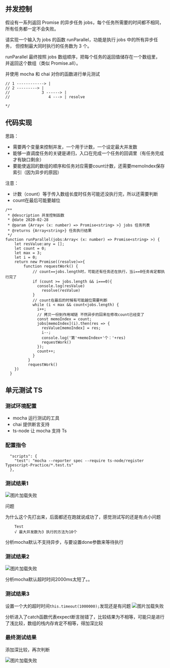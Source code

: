 ## 并发控制

假设有一系列返回 Promise 的异步任务 jobs，每个任务所需要的时间都不相同，
所有任务都一定不会失败。

请实现一个输入为 jobs 的函数 runParallel，功能是执行 jobs 中的所有异步任务，
但控制最大同时执行的任务数为 3 个。

runParallel 最终按照 jobs 数组顺序，把每个任务的返回值储存在一个数组里，
并返回这个数组（类似 Promise.all）。

并使用 mocha 和 chai 对你的函数进行单元测试

```
// 1 ------------> |
// 2 ---------> |
//              3 ------> |
//                 4 ---> | resolve

*/
```

## 代码实现

思路：
- 需要两个变量来控制并发，一个用于计数，一个设定最大并发数
- 能够一直调度任务的关键是递归，入口在完成一个任务的回调里（有任务完成才有缺口剩余）
- 要能使返回的数组的顺序和任务对应需要count计数，还需要memoIndex保存索引（因为异步的原因）

注意：
- 计数（count）等于传入数组长度时任务可能还没执行完，所以还需要判断
- count在最后可能要越位
```
/**
 * @description 并发控制函数
 * @date 2020-02-28
 * @param {Array< (x: number) => Promise<string> >} jobs 任务列表
 * @returns {Array<string>} 任务执行结果
 */
function runParallel(jobs:Array< (x: number) => Promise<string> >) {
    let resValue:any = [];
    let count = 0;
    let max = 3;
    let i = 0;
    return new Promise((resolve)=>{
        function requestWork() {
            // count==jobs.length时，可能还有任务还在执行，当i==0任务肯定都执行完了
            if (count >= jobs.length && i===0){
              console.log(resValue)
                resolve(resValue)
            }
            // count在最后的时候有可能越位需要判断
            while (i < max && count<jobs.length) {
              i++;
              // 拷贝一份到作用域链 不然异步的回来在修改count已经变了
              const memoIndex = count;
              jobs[memoIndex](i).then(res => {
                resValue[memoIndex] = res;
                i--;
                console.log('第'+memoIndex+'个：'+res)
                requestWork()
              });
              count++;
            }
          }
          requestWork()
    })
  }
```

## 单元测试 TS

### 测试环境配置

- mocha 运行测试的工具
- chai 提供断言支持
- ts-node 让 mocha 支持 Ts

### 配置指令

```
  "scripts": {
    "test": "mocha --reporter spec --require ts-node/register Typescript-Practice/*.test.ts"
  },
```

### 测试结果1

![图片加载失败](./初次测试结果.png)

问题

为什么这个先打出来，后面都还在跑就说成功了，感觉测试写的还是有点小问题

```
    Test
    √ 最大并发数为3 执行的方法为10个
```

分析mocha默认不支持异步，与要设置done参数来等待执行

### 测试结果2

![图片加载失败](./超时.png)

分析mocha默认超时时间2000ms太短了。。

### 测试结果3

设置一个大的超时时间`this.timeout(1000000);`发现还是有问题
![图片加载失败](./抛出错误.png)

分析进入了catch函数代表expect断言抛错了，比较结果为不相等，可能只是进行了浅比较，数组的栈内存肯定不相等，得加深比较


### 最终测试结果

添加深比较，再次判断

![图片加载失败](./最终测试结果.png)
